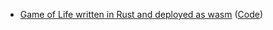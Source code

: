 * [Game of Life written in Rust and deployed as wasm](game-of-life-rs-wasm/) ([Code](https://github.com/wolpi/game-of-life-rs-wasm))
